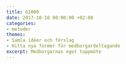 ```yaml
---
title: G1000
date: 2017-10-10 00:00:00 +02:00
categories:
- metoder
themes:
- Samla idéer och förslag
- Hitta nya former för medborgardeltagande
excerpt: Medborgarnas eget toppmöte
---
```


